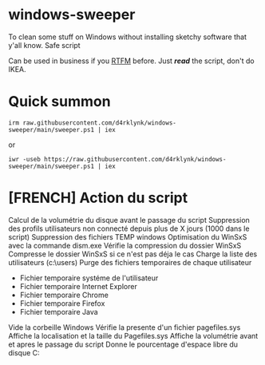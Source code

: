 # windows-sweeper
To clean some stuff on Windows without installing sketchy software that y'all know. Safe script

Can be used in business if you [RTFM](https://fr.wikipedia.org/wiki/RTFM_(expression)) before. Just ***read*** the script, don't do IKEA.

# Quick summon

`irm raw.githubusercontent.com/d4rklynk/windows-sweeper/main/sweeper.ps1 | iex`

or

`iwr -useb https://raw.githubusercontent.com/d4rklynk/windows-sweeper/main/sweeper.ps1 | iex`

# [FRENCH] Action du script
Calcul de la volumétrie du disque avant le passage du script
Suppression des profils utilisateurs non connecté depuis plus de X jours (1000 dans le script)
Suppression des fichiers TEMP windows
Optimisation du WinSxS avec la commande dism.exe
Vérifie la compression du dossier WinSxS
Compresse le dossier WinSxS si ce n'est pas déja le cas
Charge la liste des utilisateurs (c:\users\)
Purge des fichiers temporaires de chaque utilisateur
 - Fichier temporaire systéme de l'utilisateur
 - Fichier temporaire Internet Explorer
 - Fichier temporaire Chrome
 - Fichier temporaire Firefox
 - Fichier temporaire Java

Vide la corbeille Windows
Vérifie la presente d'un fichier pagefiles.sys
Affiche la localisation et la taille du Pagefiles.sys
Affiche la volumétrie avant et apres le passage du script
Donne le pourcentage d'espace libre du disque C:
